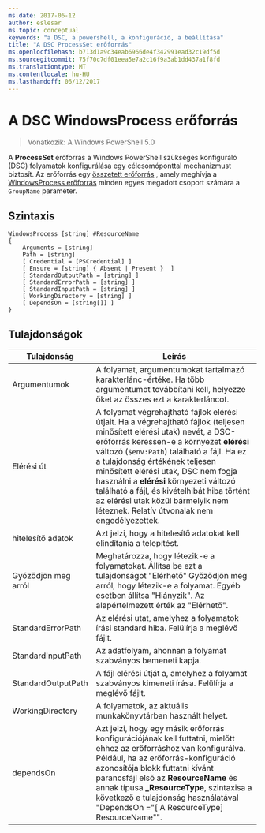 ```yaml
---
ms.date: 2017-06-12
author: eslesar
ms.topic: conceptual
keywords: "a DSC, a powershell, a konfiguráció, a beállítása"
title: "A DSC ProcessSet erőforrás"
ms.openlocfilehash: b713d1a9c34eab6966de4f342991ead32c19df5d
ms.sourcegitcommit: 75f70c7df01eea5e7a2c16f9a3ab1dd437a1f8fd
ms.translationtype: MT
ms.contentlocale: hu-HU
ms.lasthandoff: 06/12/2017
---
```

# <a name="dsc-windowsprocess-resource"></a>A DSC WindowsProcess erőforrás

> Vonatkozik: A Windows PowerShell 5.0

A **ProcessSet** erőforrás a Windows PowerShell szükséges konfiguráló (DSC) folyamatok konfigurálása egy célcsomóponttal mechanizmust biztosít. Az erőforrás egy [összetett erőforrás](authoringResourceComposite.md) , amely meghívja a [WindowsProcess erőforrás](windowsProcessResource.md) minden egyes megadott csoport számára a `GroupName` paraméter.

## <a name="syntax"></a>Szintaxis

```
WindowsProcess [string] #ResourceName
{
    Arguments = [string]
    Path = [string]
    [ Credential = [PSCredential] ]
    [ Ensure = [string] { Absent | Present }  ]
    [ StandardOutputPath = [string] ]
    [ StandardErrorPath = [string] ]
    [ StandardInputPath = [string] ]   
    [ WorkingDirectory = [string] ]
    [ DependsOn = [string[]] ]
}
```

## <a name="properties"></a>Tulajdonságok
|  Tulajdonság  |  Leírás   | 
|---|---| 
| Argumentumok| A folyamat, argumentumokat tartalmazó karakterlánc-értéke. Ha több argumentumot továbbítani kell, helyezze őket az összes ezt a karakterláncot.| 
| Elérési út| A folyamat végrehajtható fájlok elérési útjait. Ha a végrehajtható fájlok (teljesen minősített elérési utak) nevét, a DSC-erőforrás keressen-e a környezet **elérési** változó (`$env:Path`) található a fájl. Ha ez a tulajdonság értékének teljesen minősített elérési utak, DSC nem fogja használni a **elérési** környezeti változó található a fájl, és kivételhibát hiba történt az elérési utak közül bármelyik nem léteznek. Relatív útvonalak nem engedélyezettek.| 
| hitelesítő adatok| Azt jelzi, hogy a hitelesítő adatokat kell elindítania a telepítést.| 
| Győződjön meg arról| Meghatározza, hogy létezik-e a folyamatokat. Állítsa be ezt a tulajdonságot "Elérhető" Győződjön meg arról, hogy létezik-e a folyamat. Egyéb esetben állítsa "Hiányzik". Az alapértelmezett érték az "Elérhető".| 
| StandardErrorPath| Az elérési utat, amelyhez a folyamatok írási standard hiba. Felülírja a meglévő fájlt.| 
| StandardInputPath| Az adatfolyam, ahonnan a folyamat szabványos bemeneti kapja.| 
| StandardOutputPath| A fájl elérési útját a, amelyhez a folyamat szabványos kimeneti írása. Felülírja a meglévő fájlt.| 
| WorkingDirectory| A folyamatok, az aktuális munkakönyvtárban használt helyet.| 
| dependsOn | Azt jelzi, hogy egy másik erőforrás konfigurációjának kell futtatni, mielőtt ehhez az erőforráshoz van konfigurálva. Például, ha az erőforrás-konfiguráció azonosítója blokk futtatni kívánt parancsfájl első az **ResourceName** és annak típusa **_ResourceType**, szintaxisa a következő e tulajdonság használatával "DependsOn ="[ A ResourceType] ResourceName"".| 

